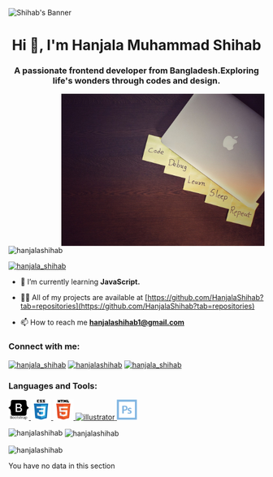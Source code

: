 ![Shihab's Banner](./(https://twitter.com/Hanjala_Shihab/status/1723756172648538562/photo/1))
<h1 align="center">Hi 👋, I'm Hanjala Muhammad Shihab</h1>
<h3 align="center">A passionate frontend developer from Bangladesh.Exploring life's wonders through codes and design.</h3>
<img align="right" alt="coding" width="400px" src="images/code-4918185_1280.jpg">

<p align="left"> <img src="https://komarev.com/ghpvc/?username=hanjalashihab&label=Profile%20views&color=0e75b6&style=flat" alt="hanjalashihab" /> </p>

<p align="left"> <a href="https://twitter.com/hanjala_shihab" target="blank"><img src="https://img.shields.io/twitter/follow/hanjala_shihab?logo=twitter&style=for-the-badge" alt="hanjala_shihab" /></a> </p>

- 🌱 I’m currently learning **JavaScript.**

- 👨‍💻 All of my projects are available at [https://github.com/HanjalaShihab?tab=repositories](https://github.com/HanjalaShihab?tab=repositories)

- 📫 How to reach me **hanjalashihab1@gmail.com**

<h3 align="left">Connect with me:</h3>
<p align="left">
<a href="https://twitter.com/hanjala_shihab" target="blank"><img align="center" src="https://raw.githubusercontent.com/rahuldkjain/github-profile-readme-generator/master/src/images/icons/Social/twitter.svg" alt="hanjala_shihab" height="30" width="40" /></a>
<a href="https://fb.com/hanjalashihab" target="blank"><img align="center" src="https://raw.githubusercontent.com/rahuldkjain/github-profile-readme-generator/master/src/images/icons/Social/facebook.svg" alt="hanjalashihab" height="30" width="40" /></a>
<a href="https://instagram.com/hanjala_shihab" target="blank"><img align="center" src="https://raw.githubusercontent.com/rahuldkjain/github-profile-readme-generator/master/src/images/icons/Social/instagram.svg" alt="hanjala_shihab" height="30" width="40" /></a>
</p>

<h3 align="left">Languages and Tools:</h3>
<p align="left"> <a href="https://getbootstrap.com" target="_blank" rel="noreferrer"> <img src="https://raw.githubusercontent.com/devicons/devicon/master/icons/bootstrap/bootstrap-plain-wordmark.svg" alt="bootstrap" width="40" height="40"/> </a> <a href="https://www.w3schools.com/css/" target="_blank" rel="noreferrer"> <img src="https://raw.githubusercontent.com/devicons/devicon/master/icons/css3/css3-original-wordmark.svg" alt="css3" width="40" height="40"/> </a> <a href="https://www.w3.org/html/" target="_blank" rel="noreferrer"> <img src="https://raw.githubusercontent.com/devicons/devicon/master/icons/html5/html5-original-wordmark.svg" alt="html5" width="40" height="40"/> </a> <a href="https://www.adobe.com/in/products/illustrator.html" target="_blank" rel="noreferrer"> <img src="https://www.vectorlogo.zone/logos/adobe_illustrator/adobe_illustrator-icon.svg" alt="illustrator" width="40" height="40"/> </a> <a href="https://www.photoshop.com/en" target="_blank" rel="noreferrer"> <img src="https://raw.githubusercontent.com/devicons/devicon/master/icons/photoshop/photoshop-line.svg" alt="photoshop" width="40" height="40"/> </a> </p>

<p><img align="left" src="https://github-readme-stats.vercel.app/api/top-langs?username=hanjalashihab&show_icons=true&locale=en&layout=compact" alt="hanjalashihab" /></p>

<p>&nbsp;<img align="center" src="https://github-readme-stats.vercel.app/api?username=hanjalashihab&show_icons=true&locale=en" alt="hanjalashihab" /></p>

<p><img align="center" src="https://github-readme-streak-stats.herokuapp.com/?user=hanjalashihab&" alt="hanjalashihab" /></p>
You have no data in this section
